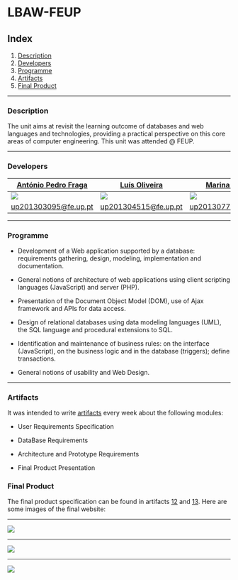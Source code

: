 # LBAW-FEUP

## Index

1. [Description](#description)
2. [Developers](#developers)
3. [Programme](#programme)
4. [Artifacts](#artifacts)
5. [Final Product](#final-product)


***

### Description

The unit aims at revisit the learning outcome of databases and web languages ​​and technologies, providing a practical perspective on this core areas of computer engineering. This unit was attended @ FEUP.

***

### Developers

| [António Pedro Fraga](https://github.com/pedrofraga) | [Luís Oliveira](https://github.com/luisoliveira8) | [Marina Camilo](https://github.com/Aniiram) | [Pedro Martins](https://github.com/esquilofeup) |
| ------------- | ------------- | ------------- | ------------- |
| ![](https://raw.githubusercontent.com/pedrofraga/LBAW-FEUP/master/images/fraga.jpg)  | ![](https://raw.githubusercontent.com/pedrofraga/LBAW-FEUP/master/images/poncho.jpg)  | ![](https://raw.githubusercontent.com/pedrofraga/LBAW-FEUP/master/images/marina.jpg)  | ![](https://raw.githubusercontent.com/pedrofraga/LBAW-FEUP/master/images/esquilo.jpg)  |
| up201303095@fe.up.pt  | up201304515@fe.up.pt  | up201307722@fe.up.pt  | up201303095@fe.up.pt  |

***

### Programme

* Development of a Web application supported by a database: requirements gathering, design, modeling, implementation and documentation.

* General notions of architecture of web applications using client scripting languages (JavaScript) and server (PHP).

* Presentation of the Document Object Model (DOM), use of Ajax framework and APIs for data access.
 
* Design of relational databases using data modeling languages (UML), the SQL language and procedural extensions to SQL.
 
* Identification and maintenance of business rules: on the interface (JavaScript), on the business logic and in the database (triggers); define transactions.
 
* General notions of usability and Web Design.

***

### Artifacts

It was intended to write [artifacts](https://github.com/pedrofraga/LBAW-FEUP/tree/master/artifacts) every week about the following modules:

* User Requirements Specification

* DataBase Requirements

* Architecture and Prototype Requirements

* Final Product Presentation

### Final Product

The final product specification can be found in artifacts [12](https://github.com/pedrofraga/LBAW-FEUP/blob/master/artifacts/a12_produto_final.pdf) and [13](https://github.com/pedrofraga/LBAW-FEUP/blob/master/artifacts/a13_apresentacao_e_discussao.pdf). Here are some images of the final website:

***

![](https://github.com/pedrofraga/LBAW-FEUP/blob/master/images/visitor.jpg)

***

![](https://github.com/pedrofraga/LBAW-FEUP/blob/master/images/help.jpg)

***

![](https://github.com/pedrofraga/LBAW-FEUP/blob/master/images/home.jpg)
